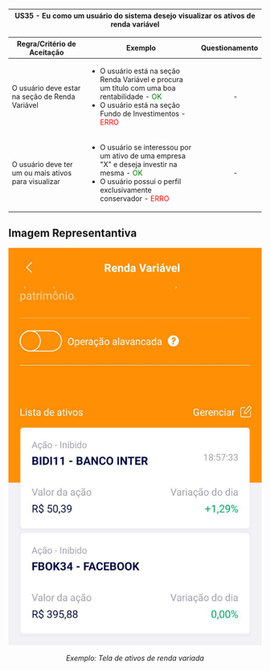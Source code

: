 <table>
    <thead>
        <tr>
            <th colspan="2" rowspan="2"> US35 - Eu como um usuário do sistema desejo visualizar os ativos de renda variável</th>
        </tr>        
    </thead>
</table>

<table>
    <thead>
        <tr>
            <th>Regra/Critério de Aceitação</th>
            <th>Exemplo</th>
            <th>Questionamento</th>
        </tr>       
    </thead>
    <tbody>
        <tr>
            <td>O usuário deve estar na seção de Renda Variável</td>
            <td>
                <ul>
                    <li>O usuário está na seção Renda Variável e procura um título com uma boa rentabilidade - <span style="color:green">OK</span></li>
                    <li>O usuário está na seção Fundo de Investimentos - <span style="color:red">ERRO</span></li>
                </ul>
            </td>
            <td>
                <ul>
                    <p align="center">-</p>
                </ul>
            </td>
        </tr>
        <tr>
            <td>O usuário deve ter um ou mais ativos para visualizar</td>
            <td>
                <ul>
                    <li>O usuário se interessou por um ativo de uma empresa "X" e deseja investir na mesma - <span style="color:green">OK</span></li>
                    <li>O usuário possui o perfil exclusivamente conservador - <span style="color:red">ERRO</span></li>
                </ul>
            </td>
            <td>
                <ul>
                    <p align="center">-</p>
                </ul>
            </td>
        </tr>
    </tbody>
</table>

## **Imagem Representantiva**
![US01](../../../img/rvi.jpg)
<p align="center"><i>Exemplo: Tela de ativos de renda variada</i></p>